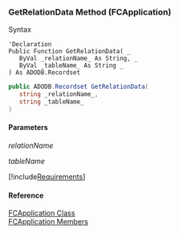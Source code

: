 ﻿### GetRelationData Method (FCApplication)

Syntax

```vbnet
'Declaration
Public Function GetRelationData( _
   ByVal _relationName_ As String, _
   ByVal _tableName_ As String _
) As ADODB.Recordset
```

```csharp
public ADODB.Recordset GetRelationData( 
   string _relationName_,
   string _tableName_
)
```

#### Parameters

_relationName_

_tableName_

[!include[Requirements](../partials/requirements.md)]



#### Reference

[FCApplication Class](FChoice.Foundation.Clarify.Compatibility~FChoice.Foundation.Clarify.Compatibility.FCApplication.md)  
[FCApplication Members](FChoice.Foundation.Clarify.Compatibility~FChoice.Foundation.Clarify.Compatibility.FCApplication_members.md)